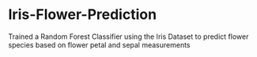 # Iris-Flower-Prediction
Trained a Random Forest Classifier using the Iris Dataset to predict flower species based on flower petal and sepal measurements
